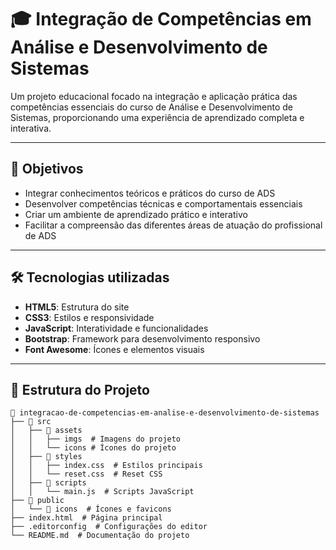 # 🎓 **Integração de Competências em Análise e Desenvolvimento de Sistemas**

Um projeto educacional focado na integração e aplicação prática das competências essenciais do curso de Análise e Desenvolvimento de Sistemas, proporcionando uma experiência de aprendizado completa e interativa.

---

## 🌟 **Objetivos**
- Integrar conhecimentos teóricos e práticos do curso de ADS
- Desenvolver competências técnicas e comportamentais essenciais
- Criar um ambiente de aprendizado prático e interativo
- Facilitar a compreensão das diferentes áreas de atuação do profissional de ADS

---

## 🛠️ **Tecnologias utilizadas**
- **HTML5**: Estrutura do site
- **CSS3**: Estilos e responsividade
- **JavaScript**: Interatividade e funcionalidades
- **Bootstrap**: Framework para desenvolvimento responsivo
- **Font Awesome**: Ícones e elementos visuais

---

## 📂 **Estrutura do Projeto**
```plaintext
📁 integracao-de-competencias-em-analise-e-desenvolvimento-de-sistemas
├── 📂 src
│   ├── 📂 assets
│   │   ├── imgs  # Imagens do projeto
│   │   └── icons # Ícones do projeto
│   ├── 📂 styles
│   │   ├── index.css  # Estilos principais
│   │   └── reset.css  # Reset CSS
│   ├── 📂 scripts
│   │   └── main.js  # Scripts JavaScript
├── 📂 public
│   └── 📂 icons  # Ícones e favicons
├── index.html  # Página principal
├── .editorconfig  # Configurações do editor
└── README.md  # Documentação do projeto
```